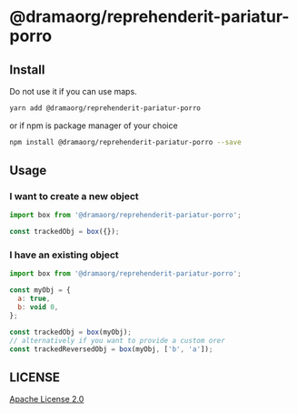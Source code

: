 # @dramaorg/reprehenderit-pariatur-porro

## Install

Do not use it if you can use maps.

```sh
yarn add @dramaorg/reprehenderit-pariatur-porro
```

or if npm is package manager of your choice

```sh
npm install @dramaorg/reprehenderit-pariatur-porro --save
```

## Usage

### I want to create a new object

```js
import box from '@dramaorg/reprehenderit-pariatur-porro';

const trackedObj = box({});
```

### I have an existing object

```js
import box from '@dramaorg/reprehenderit-pariatur-porro';

const myObj = { 
  a: true,
  b: void 0,
};

const trackedObj = box(myObj);
// alternatively if you want to provide a custom orer
const trackedReversedObj = box(myObj, ['b', 'a']);
```

## LICENSE

[Apache License 2.0](https://github.com/dramaorg/reprehenderit-pariatur-porro/blob/master/LICENSE)
